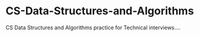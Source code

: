 # CS-Data-Structures-and-Algorithms
CS Data Structures and Algorithms practice for  Technical interviews....
